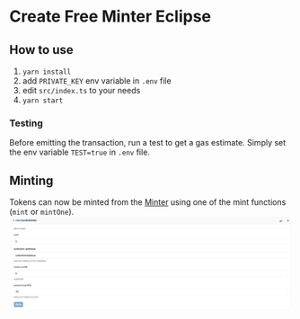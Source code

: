 # Create Free Minter Eclipse

## How to use

1. `yarn install`
2. add `PRIVATE_KEY` env variable in `.env` file
3. edit `src/index.ts` to your needs
4. `yarn start`

### Testing

Before emitting the transaction, run a test to get a gas estimate. Simply set the env variable `TEST=true` in `.env` file.

## Minting

Tokens can now be minted from the [Minter](https://etherscan.io/address/0x3E28E8D80D4d76CD22Fe1FB83c64DA032c76bf15#writeContract) using one of the mint functions (`mint` or `mintOne`).
![eclipse](./img/etherscan.png 'Etherscan')
